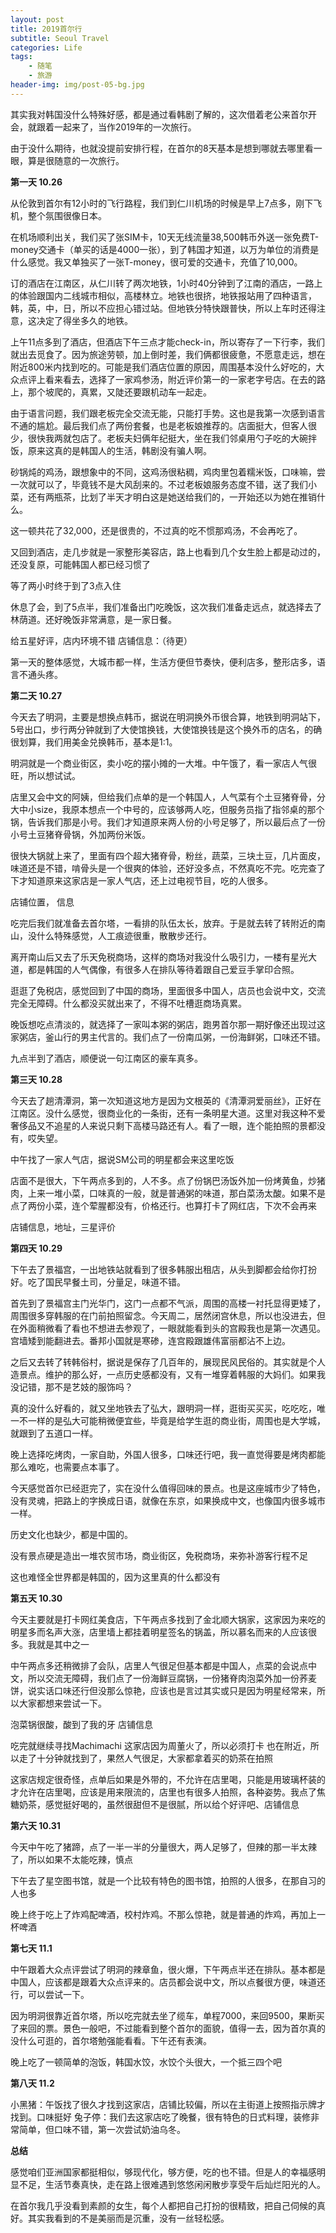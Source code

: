 ```yaml
---
layout: post
title: 2019首尔行
subtitle: Seoul Travel
categories: Life
tags: 
    - 随笔
    - 旅游
header-img: img/post-05-bg.jpg
---
```


其实我对韩国没什么特殊好感，都是通过看韩剧了解的，这次借着老公来首尔开会，就跟着一起来了，当作2019年的一次旅行。

由于没什么期待，也就没提前安排行程，在首尔的8天基本是想到哪就去哪里看一眼，算是很随意的一次旅行。

<b>第一天 10.26</b>

从伦敦到首尔有12小时的飞行路程，我们到仁川机场的时候是早上7点多，刚下飞机，整个氛围很像日本。

在机场顺利出关，我们买了张SIM卡，10天无线流量38,500韩币外送一张免费T-money交通卡（单买的话是4000一张），到了韩国才知道，以万为单位的消费是什么感觉。我又单独买了一张T-money，很可爱的交通卡，充值了10,000。

订的酒店在江南区，从仁川转了两次地铁，1小时40分钟到了江南的酒店，一路上的体验跟国内二线城市相似，高楼林立。地铁也很挤，地铁报站用了四种语言，韩，英，中，日，所以不应担心错过站。但地铁分特快跟普快，所以上车时还得注意，这决定了得坐多久的地铁。

上午11点多到了酒店，但酒店下午三点才能check-in，所以寄存了一下行李，我们就出去觅食了。因为旅途劳顿，加上倒时差，我们俩都很疲惫，不愿意走远，想在附近800米内找到吃的。可能是我们酒店位置的原因，周围基本没什么好吃的，大众点评上看来看去，选择了一家鸡参汤，附近评价第一的一家老字号店。在去的路上，那个坡爬的，真累，又陡还要跟机动车一起走。

由于语言问题，我们跟老板完全交流无能，只能打手势。这也是我第一次感到语言不通的尴尬。最后我们点了两份套餐，也是老板娘推荐的。店面挺大，但客人很少，很快我两就包店了。老板夫妇俩年纪挺大，坐在我们邻桌用勺子吃的大碗拌饭，原来这真的是韩国人的生活，韩剧没有骗人啊。

砂锅炖的鸡汤，跟想象中的不同，这鸡汤很粘稠，鸡肉里包着糯米饭，口味嘛，尝一次就可以了，毕竟钱不是大风刮来的。不过老板娘服务态度不错，送了我们小菜，还有两瓶茶，比划了半天才明白这是她送给我们的，一开始还以为她在推销什么。

这一顿共花了32,000，还是很贵的，不过真的吃不惯那鸡汤，不会再吃了。

又回到酒店，走几步就是一家整形美容店，路上也看到几个女生脸上都是动过的，还没复原，可能韩国人都已经习惯了

等了两小时终于到了3点入住

休息了会，到了5点半，我们准备出门吃晚饭，这次我们准备走远点，就选择去了林荫道。还好晚饭非常满意，是一家日餐。

给五星好评，店内环境不错
店铺信息：（待更）

第一天的整体感觉，大城市都一样，生活方便但节奏快，便利店多，整形店多，语言不通头疼。

<b>第二天 10.27</b>

今天去了明洞，主要是想换点韩币，据说在明洞换外币很合算，地铁到明洞站下，5号出口，步行两分钟就到了大使馆换钱，大使馆换钱是这个换外币的店名，的确很划算，我们用美金兑换韩币，基本是1:1。

明洞就是一个商业街区，卖小吃的摆小摊的一大堆。中午饿了，看一家店人气很旺，所以想试试。

店里又会中文的阿姨，但给我们点单的是一个韩国人，人气菜有个土豆猪脊骨，分大中小size，我原本想点一个中号的，应该够两人吃，但服务员指了指邻桌的那个锅，告诉我们那是小号。我们才知道原来两人份的小号足够了，所以最后点了一份小号土豆猪脊骨锅，外加两份米饭。

很快大锅就上来了，里面有四个超大猪脊骨，粉丝，蔬菜，三块土豆，几片面皮，味道还是不错，啃骨头是一个很爽的体验，还好没多点，不然真吃不完。吃完查了下才知道原来这家店是一家人气店，还上过电视节目，吃的人很多。

店铺位置， 信息

吃完后我们就准备去首尔塔，一看排的队伍太长，放弃。于是就去转了转附近的南山，没什么特殊感觉，人工痕迹很重，散散步还行。

离开南山后又去了乐天免税商场，这样的商场对我没什么吸引力，一楼有星光大道，都是韩国的人气偶像，有很多人在排队等待着跟自己爱豆手掌印合照。

逛逛了免税店，感觉回到了中国的商场，里面很多中国人，店员也会说中文，交流完全无障碍。什么都没买就出来了，不得不吐槽逛商场真累。

晚饭想吃点清淡的，就选择了一家叫本粥的粥店，跑男首尔那一期好像还出现过这家粥店，釜山行的男主代言的。我们点了一份南瓜粥，一份海鲜粥，口味还不错。

九点半到了酒店，顺便说一句江南区的豪车真多。

<b>第三天 10.28</b>

今天去了趟清潭洞，第一次知道这地方是因为文根英的《清潭洞爱丽丝》，正好在江南区。没什么感觉，很商业化的一条街，还有一条明星大道。这里对我这种不爱奢侈品又不追星的人来说只剩下高楼马路还有人。看了一眼，连个能拍照的景都没有，哎失望。

中午找了一家人气店，据说SM公司的明星都会来这里吃饭

店面不是很大，下午两点多到的，人不多。点了份锅巴汤饭外加一份烤黄鱼，炒猪肉，上来一堆小菜，口味真的一般，就是普通粥的味道，那白菜汤太酸。如果不是点了两份小菜，连个荤腥都没有，价格还行。也算打卡了网红店，下次不会再来

店铺信息，地址，三星评价

<b>第四天 10.29</b>

下午去了景福宫，一出地铁站就看到了很多韩服出租店，从头到脚都会给你打扮好。吃了国民早餐土司，分量足，味道不错。

首先到了景福宫主门光华门，这门一点都不气派，周围的高楼一衬托显得更矮了，周围很多穿韩服的在门前拍照留念。今天周二，居然闭宫休息，所以也没进去，但在外面稍微看了看也不想进去参观了，一眼就能看到头的宫殿我也是第一次遇见。宫墙矮到能翻进去。番邦小国就是寒碜，连宫殿跟雄伟富丽都沾不上边。

之后又去转了转韩俗村，据说是保存了几百年的，展现民风民俗的。其实就是个人造景点。维护的那么好，一点历史感都没有，又有一堆穿着韩服的大妈们。如果我没记错，那不是艺妓的服饰吗？

真的没什么好看的，就又坐地铁去了弘大，跟明洞一样，逛街买买买，吃吃吃，唯一不一样的是弘大可能稍微便宜些，毕竟是给学生逛的商业街，周围也是大学城，就跟到了五道口一样。

晚上选择吃烤肉，一家自助，外国人很多，口味还行吧，我一直觉得要是烤肉都能那么难吃，也需要点本事了。

今天感觉首尔已经逛完了，实在没什么值得回味的景点。也是这座城市少了特色，没有灵魂，把路上的字换成日语，就像在东京，如果换成中文，也像国内很多城市一样。

历史文化也缺少，都是中国的。

没有景点硬是造出一堆农贸市场，商业街区，免税商场，来弥补游客行程不足

这也难怪全世界都是韩国的，因为这里真的什么都没有

<b>第五天 10.30</b>

今天主要就是打卡网红美食店，下午两点多找到了金北顺大锅家，这家因为来吃的明星多而名声大涨，店里墙上都挂着明星签名的锅盖，所以慕名而来的人应该很多。我就是其中之一

中午两点多还稍微排了会队，店里人气很足但基本都是中国人，点菜的会说点中文，所以交流无障碍，我们点了一份海鲜豆腐锅，一份猪脊肉泡菜外加一份荞麦饼，说实话口味还行但没那么惊艳，应该也是言过其实或只是因为明星经常来，所以大家都想来尝试一下。

泡菜锅很酸，酸到了我的牙
店铺信息

吃完就继续寻找Machimachi 这家店因为周董火了，所以必须打卡
也在附近，所以走了十分钟就找到了，果然人气很足，大家都拿着买的奶茶在拍照

这家店规定很奇怪，点单后如果是外带的，不允许在店里喝，只能是用玻璃杯装的才允许在店里喝，应该是用来限流的，店里也有很多人拍照，各种姿势。我点了焦糖奶茶，感觉挺好喝的，虽然很甜但不是很腻，所以给个好评吧、店铺信息

<b>第六天 10.31</b>

今天中午吃了猪蹄，点了一半一半的分量很大，两人足够了，但辣的那一半太辣了，所以如果不太能吃辣，慎点

下午去了星空图书馆，就是一个比较有特色的图书馆，拍照的人很多，在那自习的人也多

晚上终于吃上了炸鸡配啤酒，校村炸鸡。不那么惊艳，就是普通的炸鸡，再加上一杯啤酒

<b>第七天 11.1</b>

中午跟着大众点评尝试了明洞的辣章鱼，很火爆，下午两点半还在排队。基本都是中国人，应该都是跟着大众点评来的。店员都会说中文，所以点餐很方便，味道还行，可以尝试一下。

因为明洞很靠近首尔塔，所以吃完就去坐了缆车，单程7000，来回9500，果断买了来回的票。景色一般吧，不过能看到整个首尔的面貌，值得一去，因为首尔真的没什么可逛的，首尔塔勉强能看看。下午还有表演。

晚上吃了一顿简单的泡饭，韩国水饺，水饺个头很大，一个抵三四个吧

<b>第八天 11.2</b>

小黑猪：午饭找了很久才找到这家店，店铺比较偏，所以在主街道上按照指示牌才找到。口味挺好
兔子停：我们去这家店吃了晚餐，很有特色的日式料理，装修非常简单，但口味不错，第一次尝试奶油乌冬。


<b>总结</b>

感觉咱们亚洲国家都挺相似，够现代化，够方便，吃的也不错。但是人的幸福感明显不足，生活节奏真快，走在路上很难遇到悠悠闲闲散步享受午后灿烂阳光的人。

在首尔我几乎没看到素颜的女生，每个人都把自己打扮的很精致，把自己伺候的真好。其实我看到的不是美丽而是沉重，没有一丝轻松感。


